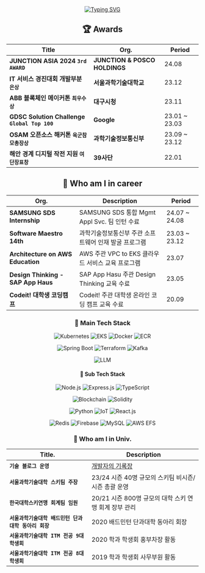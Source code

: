 
<div align = "center">

[![Typing SVG](https://readme-typing-svg.demolab.com?font=Bebas+Neue&size=220&duration=2000&pause=500&color=5594F0&background=FFFFFF00&center=true&vCenter=true&multiline=true&random=false&width=4350&height=700&lines=Anywhere%2C+Anything%2C+Adaptable;Server+Devloper%2C+Pahn+Younghwan)](https://git.io/typing-svg)

## :trophy: Awards

| Title | Org. | Period |
|--|--|--|
| **JUNCTION ASIA 2024 `3rd AWARD`** | **JUNCTION & POSCO HOLDINGS** | 24.08 |
| **IT 서비스 경진대회 개발부분 `은상`** | **서울과학기술대학교** | 23.12 |
| **ABB 블록체인 메이커톤 `최우수상`** | **대구시청** | 23.11 |
| **GDSC Solution Challenge `Global Top 100`** | **Google** | 23.01 ~ 23.03 |
| **OSAM 오픈소스 해커톤 `육군참모총장상`** | **과학기술정보통신부** | 23.09 ~ 23.12 |
| **해안 경계 디지털 작전 지원 `여단장표창`** | **39사단** | 22.01 |

## :necktie: Who am I in career
| Org. | Description | Period |
|--|--|--|
| **SAMSUNG SDS Internship** | SAMSUNG SDS 통합 Mgmt Appl Svc. 팀 인턴 수료 | 24.07 ~ 24.08 |
| **Software Maestro 14th** | 과학기술정보통신부 주관 소프트웨어 인재 발굴 프로그램 | 23.03 ~ 23.12 |
| **Architecture on AWS Education** | AWS 주관 VPC to EKS 클라우드 서비스 교육 프로그램 | 23.07 |
| **Design Thinking - SAP App Haus** | SAP App Hasu 주관 Design Thinking 교육 수료 | 23.05 |
| **Codeit! 대학생 코딩캠프** | Codeit! 주관 대학생 온라인 코딩 캠프 교육 수료 | 20.09 |
### 🔧 Main Tech Stack
![Kubernetes](https://img.shields.io/badge/Kubernetes-326CE5?logo=kubernetes&logoColor=white&style=for-the-badge) ![EKS](https://img.shields.io/badge/Amazon%20EKS-FF9900?logo=amazon-eks&logoColor=white&style=for-the-badge) ![Docker](https://img.shields.io/badge/Docker-2496ED?logo=docker&logoColor=white&style=for-the-badge) ![ECR](https://img.shields.io/badge/Amazon%20ECR-FF9900?logo=amazon-aws&logoColor=white&style=for-the-badge)
  
![Spring Boot](https://img.shields.io/badge/Spring%20Boot-6DB33F?logo=spring-boot&logoColor=white&style=for-the-badge) ![Terraform](https://img.shields.io/badge/Terraform-7B42BC?logo=terraform&logoColor=white&style=for-the-badge) ![Kafka](https://img.shields.io/badge/Apache%20Kafka-231F20?logo=apache-kafka&logoColor=white&style=for-the-badge)
  
![LLM](https://img.shields.io/badge/LLM-%23008080?style=for-the-badge)

#### 🚀 Sub Tech Stack
![Node.js](https://img.shields.io/badge/Node.js-339933?logo=nodedotjs&logoColor=white&style=for-the-badge) ![Express.js](https://img.shields.io/badge/Express.ts-000000?logo=express&logoColor=white&style=for-the-badge) ![TypeScript](https://img.shields.io/badge/TypeScript-3178C6?logo=typescript&logoColor=white&style=for-the-badge)
  
![Blockchain](https://img.shields.io/badge/Blockchain-121D33?logo=blockchain&logoColor=white&style=for-the-badge) ![Solidity](https://img.shields.io/badge/Solidity-363636?logo=solidity&logoColor=white&style=for-the-badge)
  
![Python](https://img.shields.io/badge/Python-3776AB?logo=python&logoColor=white&style=for-the-badge) ![IoT](https://img.shields.io/badge/IoT-00ADEF?logo=internet-of-things&logoColor=white&style=for-the-badge) ![React.js](https://img.shields.io/badge/React.js-61DAFB?logo=react&logoColor=black&style=for-the-badge)
   
![Redis](https://img.shields.io/badge/Redis-DC382D?logo=redis&logoColor=white&style=for-the-badge) ![Firebase](https://img.shields.io/badge/Firebase-FFCA28?logo=firebase&logoColor=black&style=for-the-badge) ![MySQL](https://img.shields.io/badge/MySQL-4479A1?logo=mysql&logoColor=white&style=for-the-badge) ![AWS EFS](https://img.shields.io/badge/Amazon%20EFS-FF9900?logo=amazon-aws&logoColor=white&style=for-the-badge)

### :school: Who am I in Univ.

| Title. | Description |
|--|--|
| **`기술 블로그 운영`** | [개발자의 기록장](https://velog.io/@lopahn2) |
| **`서울과학기술대학 스키팀 주장`** | 23/24 시즌 40명 규모의 스키팀 비시즌/시즌 총괄 운영 |
| **`한국대학스키연맹 회계팀 임원`** | 20/21 시즌 800명 규모의 대학 스키 연맹 회계 장부 관리 |
| **`서울과학기술대학 배드민턴 단과대학 동아리 회장`** | 2020 배드민턴 단과대학 동아리 회장 |
| **`서울과학기술대학 ITM 전공 9대 학생회`** | 2020 학과 학생회 홍부차장 활동 |
| **`서울과학기술대학 ITM 전공 8대 학생회`** | 2019 학과 학생회 사무부원 활동 |
 
 </div>
